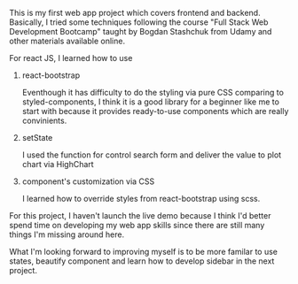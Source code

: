This is my first web app project which covers frontend and backend. Basically, I tried some techniques following the course "Full Stack Web Development Bootcamp" taught by Bogdan Stashchuk from Udamy and other materials available online.

For react JS, I learned how to use

1. react-bootstrap

    Eventhough it has difficulty to do the styling via pure CSS comparing to styled-components, I think it is a good library for a beginner like me to start with because it provides ready-to-use components which are really convinients.

2. setState
    
    I used the function for control search form and deliver the value to plot chart via HighChart
    
4. component's customization via CSS

    I learned how to override styles from react-bootstrap using scss.
    
For this project, I haven't launch the live demo because I think I'd better spend time on developing my web app skills since there are still many things I'm missing around here.

What I'm looking forward to improving myself is to be more familar to use states, beautify component and learn how to develop sidebar in the next project.

